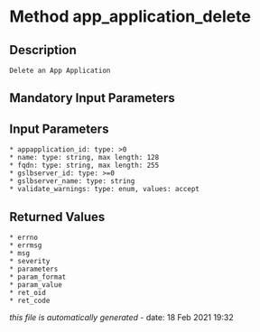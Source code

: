 # Method app_application_delete

## Description
	Delete an App Application

## Mandatory Input Parameters

## Input Parameters
	* appapplication_id: type: >0
	* name: type: string, max length: 128
	* fqdn: type: string, max length: 255
	* gslbserver_id: type: >=0
	* gslbserver_name: type: string
	* validate_warnings: type: enum, values: accept

## Returned Values
	* errno
	* errmsg
	* msg
	* severity
	* parameters
	* param_format
	* param_value
	* ret_oid
	* ret_code


*this file is automatically generated* - date: 18 Feb 2021 19:32